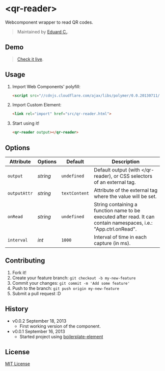 # &lt;qr-reader&gt;

Webcomponent wrapper to read QR codes.

> Maintained by [Eduard C.](https://github.com/educastellano).

## Demo

> [Check it live](http://educastellano.github.io/qr-reader).

## Usage

1. Import Web Components' polyfill:

	```html
	<script src="//cdnjs.cloudflare.com/ajax/libs/polymer/0.0.20130711/polymer.min.js"></script>
	```

2. Import Custom Element:

	```html
	<link rel="import" href="src/qr-reader.html">
	```

3. Start using it!

	```html
	<qr-reader output></qr-reader>
	```

## Options

Attribute     | Options                | Default             | Description
---           | ---                    | ---                 | ---
`output`      | *string*               | `undefined`         | Default output (with <qr-reader output></qr-reader), or CSS selectors of an external tag.
`outputAttr`  | *string*          	   | `textContent`       | Attribute of the external tag where the value will be set.
`onRead`      | *string*          	   | `undefined`         | String containing a function name to be executed after read. It can contain namespaces, i.e.: "App.ctrl.onRead".
`interval`    | *int*                  | `1000`              | Interval of time in each capture (in ms).


## Contributing

1. Fork it!
2. Create your feature branch: `git checkout -b my-new-feature`
3. Commit your changes: `git commit -m 'Add some feature'`
4. Push to the branch: `git push origin my-new-feature`
5. Submit a pull request :D

## History

* v0.0.2 September 18, 2013
	* First working version of the component.
* v0.0.1 September 16, 2013
	* Started project using [boilerplate-element](https://github.com/customelements/boilerplate-element)

## License

[MIT License](http://opensource.org/licenses/MIT)